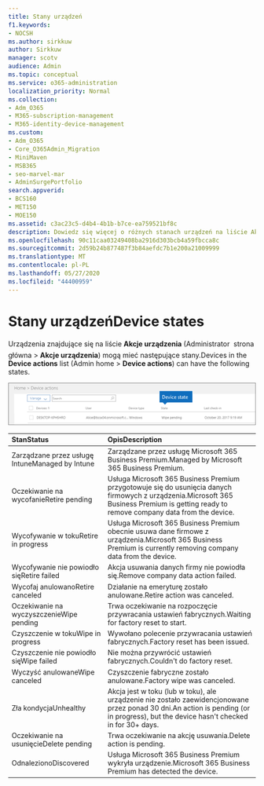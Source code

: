 ```yaml
---
title: Stany urządzeń
f1.keywords:
- NOCSH
ms.author: sirkkuw
author: Sirkkuw
manager: scotv
audience: Admin
ms.topic: conceptual
ms.service: o365-administration
localization_priority: Normal
ms.collection:
- Adm_O365
- M365-subscription-management
- M365-identity-device-management
ms.custom:
- Adm_O365
- Core_O365Admin_Migration
- MiniMaven
- MSB365
- seo-marvel-mar
- AdminSurgePortfolio
search.appverid:
- BCS160
- MET150
- MOE150
ms.assetid: c3ac23c5-d4b4-4b1b-b7ce-ea759521bf8c
description: Dowiedz się więcej o różnych stanach urządzeń na liście Akcje urządzenia w domu administratora w usłudze Microsoft 365 dla firm.
ms.openlocfilehash: 90c11caa03249408ba2916d303bcb4a59fbcca8c
ms.sourcegitcommit: 2d59b24b877487f3b84aefdc7b1e200a21009999
ms.translationtype: MT
ms.contentlocale: pl-PL
ms.lasthandoff: 05/27/2020
ms.locfileid: "44400959"
---
```

# <a name="device-states"></a><span data-ttu-id="1612e-103">Stany urządzeń</span><span class="sxs-lookup"><span data-stu-id="1612e-103">Device states</span></span>

<span data-ttu-id="1612e-104">Urządzenia znajdujące się na liście **Akcje urządzenia** (Administrator  strona główna \> **Akcje urządzenia**) mogą mieć następujące stany.</span><span class="sxs-lookup"><span data-stu-id="1612e-104">Devices in the **Device actions** list (Admin home \> **Device actions**) can have the following states.</span></span>
  
![In the Device actions list, you can see the Devices states.](../media/a621c47e-45d9-4e1a-beb9-c03254d40c1d.png)
  
|<span data-ttu-id="1612e-106">**Stan**</span><span class="sxs-lookup"><span data-stu-id="1612e-106">**Status**</span></span>|<span data-ttu-id="1612e-107">**Opis**</span><span class="sxs-lookup"><span data-stu-id="1612e-107">**Description**</span></span>|
|:-----|:-----|
|<span data-ttu-id="1612e-108">Zarządzane przez usługę Intune</span><span class="sxs-lookup"><span data-stu-id="1612e-108">Managed by Intune</span></span>  <br/> |<span data-ttu-id="1612e-109">Zarządzane przez usługę Microsoft 365 Business Premium.</span><span class="sxs-lookup"><span data-stu-id="1612e-109">Managed by Microsoft 365 Business Premium.</span></span>  <br/> |
|<span data-ttu-id="1612e-110">Oczekiwanie na wycofanie</span><span class="sxs-lookup"><span data-stu-id="1612e-110">Retire pending</span></span>  <br/> |<span data-ttu-id="1612e-111">Usługa Microsoft 365 Business Premium przygotowuje się do usunięcia danych firmowych z urządzenia.</span><span class="sxs-lookup"><span data-stu-id="1612e-111">Microsoft 365 Business Premium is getting ready to remove company data from the device.</span></span>  <br/> |
|<span data-ttu-id="1612e-112">Wycofywanie w toku</span><span class="sxs-lookup"><span data-stu-id="1612e-112">Retire in progress</span></span>  <br/> |<span data-ttu-id="1612e-113">Usługa Microsoft 365 Business Premium obecnie usuwa dane firmowe z urządzenia.</span><span class="sxs-lookup"><span data-stu-id="1612e-113">Microsoft 365 Business Premium is currently removing company data from the device.</span></span>  <br/> |
|<span data-ttu-id="1612e-114">Wycofywanie nie powiodło się</span><span class="sxs-lookup"><span data-stu-id="1612e-114">Retire failed</span></span>  <br/> | <span data-ttu-id="1612e-115">Akcja usuwania danych firmy nie powiodła się.</span><span class="sxs-lookup"><span data-stu-id="1612e-115">Remove company data action failed.</span></span>  <br/> |
|<span data-ttu-id="1612e-116">Wycofaj anulowano</span><span class="sxs-lookup"><span data-stu-id="1612e-116">Retire canceled</span></span>  <br/> |<span data-ttu-id="1612e-117">Działanie na emeryturę zostało anulowane.</span><span class="sxs-lookup"><span data-stu-id="1612e-117">Retire action was canceled.</span></span>  <br/> |
|<span data-ttu-id="1612e-118">Oczekiwanie na wyczyszczenie</span><span class="sxs-lookup"><span data-stu-id="1612e-118">Wipe pending</span></span>  <br/> |<span data-ttu-id="1612e-119">Trwa oczekiwanie na rozpoczęcie przywracania ustawień fabrycznych.</span><span class="sxs-lookup"><span data-stu-id="1612e-119">Waiting for factory reset to start.</span></span>  <br/> |
|<span data-ttu-id="1612e-120">Czyszczenie w toku</span><span class="sxs-lookup"><span data-stu-id="1612e-120">Wipe in progress</span></span>  <br/> |<span data-ttu-id="1612e-121">Wywołano polecenie przywracania ustawień fabrycznych.</span><span class="sxs-lookup"><span data-stu-id="1612e-121">Factory reset has been issued.</span></span>  <br/> |
|<span data-ttu-id="1612e-122">Czyszczenie nie powiodło się</span><span class="sxs-lookup"><span data-stu-id="1612e-122">Wipe failed</span></span>  <br/> |<span data-ttu-id="1612e-123">Nie można przywrócić ustawień fabrycznych.</span><span class="sxs-lookup"><span data-stu-id="1612e-123">Couldn't do factory reset.</span></span>  <br/> |
|<span data-ttu-id="1612e-124">Wyczyść anulowane</span><span class="sxs-lookup"><span data-stu-id="1612e-124">Wipe canceled</span></span>  <br/> |<span data-ttu-id="1612e-125">Czyszczenie fabryczne zostało anulowane.</span><span class="sxs-lookup"><span data-stu-id="1612e-125">Factory wipe was canceled.</span></span>  <br/> |
|<span data-ttu-id="1612e-126">Zła kondycja</span><span class="sxs-lookup"><span data-stu-id="1612e-126">Unhealthy</span></span>  <br/> |<span data-ttu-id="1612e-127">Akcja jest w toku (lub w toku), ale urządzenie nie zostało zaewidencjonowane przez ponad 30 dni.</span><span class="sxs-lookup"><span data-stu-id="1612e-127">An action is pending (or in progress), but the device hasn't checked in for 30+ days.</span></span>  <br/> |
|<span data-ttu-id="1612e-128">Oczekiwanie na usunięcie</span><span class="sxs-lookup"><span data-stu-id="1612e-128">Delete pending</span></span>  <br/> |<span data-ttu-id="1612e-129">Trwa oczekiwanie na akcję usuwania.</span><span class="sxs-lookup"><span data-stu-id="1612e-129">Delete action is pending.</span></span>  <br/> |
|<span data-ttu-id="1612e-130">Odnaleziono</span><span class="sxs-lookup"><span data-stu-id="1612e-130">Discovered</span></span>  <br/> |<span data-ttu-id="1612e-131">Usługa Microsoft 365 Business Premium wykryła urządzenie.</span><span class="sxs-lookup"><span data-stu-id="1612e-131">Microsoft 365 Business Premium has detected the device.</span></span>  <br/> |
   
